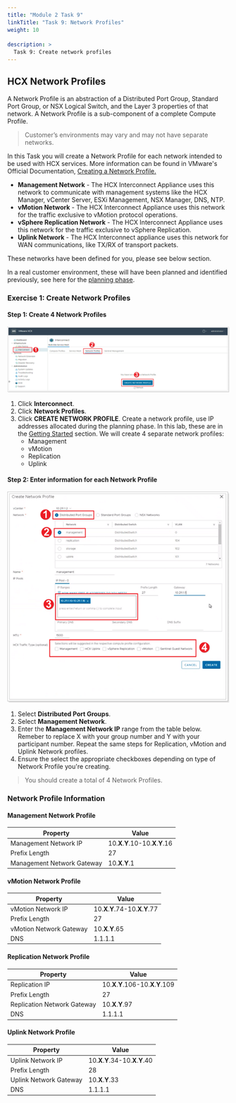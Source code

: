 ```yaml
---
title: "Module 2 Task 9"
linkTitle: "Task 9: Network Profiles"
weight: 10

description: >
  Task 9: Create network profiles
---
```


## **HCX Network Profiles**

A Network Profile is an abstraction of a Distributed Port Group, Standard Port Group, or NSX Logical Switch, and the Layer 3 properties of that network. A Network Profile is a sub-component of a complete Compute Profile.

> Customer’s environments may vary and may not have separate networks.

In this Task you will create a Network Profile for each network intended to be used with HCX services. More information can be found in VMware's Official Documentation, [Creating a Network Profile.](https://docs.vmware.com/en/VMware-HCX/4.3/hcx-user-guide/GUID-184FCA54-D0CB-4931-B0E8-A81CD6120C52.html)

- **Management Network** - The HCX Interconnect Appliance uses this network to communicate with management systems like the HCX Manager, vCenter Server, ESXi Management, NSX Manager, DNS, NTP.
- **vMotion Network** - The HCX Interconnect Appliance uses this network for the traffic exclusive to vMotion protocol operations.
- **vSphere Replication Network** - The HCX Interconnect Appliance uses this network for the traffic exclusive to vSphere Replication.
- **Uplink Network** - The HCX Interconnect appliance uses this network for WAN communications, like TX/RX of transport packets.

These networks have been defined for you, please see below section.

In a real customer environment, these will have been planned and identified previously, see here for the [planning
phase](https://docs.microsoft.com/en-us/azure/azure-vmware/plan-private-cloud-deployment#define-vmware-hcx-network-segments).

### **Exercise 1: Create Network Profiles**

#### Step 1: Create 4 Network Profiles

![](Mod2Task9Pic1.png)

1. Click **Interconnect**.
2. Click **Network Profiles**.
3. Click **CREATE NETWORK PROFILE**.
Create a network profile, use IP addresses allocated during the planning phase. In this lab, these are in the [Getting Started](#_On-Premises_HCX_details_1) section. We will create 4 separate network profiles:
    -  Management
    -  vMotion
    -  Replication
    -  Uplink

#### Step 2: Enter information for each Network Profile

![](Mod2Task9Pic2.png)

1. Select **Distributed Port Groups**.
2. Select **Management Network**.
3. Enter the **Management Network IP** range from the table below. Remeber to replace X with your group number and Y with your participant number. Repeat the same steps for Replication, vMotion and Uplink Network profiles.
4. Ensure the select the appropriate checkboxes depending on type of Network Profile you're creating.

> You should create a total of 4 Network Profiles.

### **Network Profile Information**

#### Management Network Profile

| **Property**               | **Value**                       |
|----------------------------|---------------------------------|
| Management Network IP      | 10.**X**.**Y**.10-10.**X**.**Y**.16 |
| Prefix Length              | 27                              |
| Management Network Gateway | 10.**X**.**Y**.1      

#### vMotion Network Profile

| **Property**            | **Value**                       |
|-------------------------|---------------------------------|
| vMotion Network IP      | 10.**X**.**Y**.74-10.**X**.**Y**.77 |
| Prefix Length           | 27                              |
| vMotion Network Gateway | 10.**X**.**Y**.65                |
| DNS                     | 1.1.1.1                         |

#### Replication Network Profile

| **Property**                | **Value**                         |
|-----------------------------|-----------------------------------|
| Replication IP              | 10.**X**.**Y**.106-10.**X**.**Y**.109 |
| Prefix Length               | 27                                |
| Replication Network Gateway | 10.**X**.**Y**.97                   |
| DNS                         | 1.1.1.1                           |

#### Uplink Network Profile

| **Property**           | **Value**                       |
|------------------------|---------------------------------|
| Uplink Network IP      | 10.**X**.**Y**.34-10.**X**.**Y**.40 |
| Prefix Length          | 28                              |
| Uplink Network Gateway | 10.**X**.**Y**.33                 |
| DNS                    | 1.1.1.1                         |
